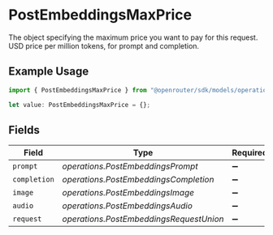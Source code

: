 # PostEmbeddingsMaxPrice

The object specifying the maximum price you want to pay for this request. USD price per million tokens, for prompt and completion.

## Example Usage

```typescript
import { PostEmbeddingsMaxPrice } from "@openrouter/sdk/models/operations";

let value: PostEmbeddingsMaxPrice = {};
```

## Fields

| Field                                   | Type                                    | Required                                | Description                             |
| --------------------------------------- | --------------------------------------- | --------------------------------------- | --------------------------------------- |
| `prompt`                                | *operations.PostEmbeddingsPrompt*       | :heavy_minus_sign:                      | N/A                                     |
| `completion`                            | *operations.PostEmbeddingsCompletion*   | :heavy_minus_sign:                      | N/A                                     |
| `image`                                 | *operations.PostEmbeddingsImage*        | :heavy_minus_sign:                      | N/A                                     |
| `audio`                                 | *operations.PostEmbeddingsAudio*        | :heavy_minus_sign:                      | N/A                                     |
| `request`                               | *operations.PostEmbeddingsRequestUnion* | :heavy_minus_sign:                      | N/A                                     |